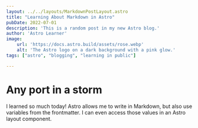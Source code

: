 ```yaml
---
layout: ../../layouts/MarkdownPostLayout.astro
title: "Learning About Markdown in Astro"
pubDate: 2022-07-01
description: 'This is a random post in my new Astro blog.'
author: 'Astro Learner'
image:
    url: 'https://docs.astro.build/assets/rose.webp'
    alt: 'The Astro logo on a dark background with a pink glow.'
tags: ["astro", "blogging", "learning in public"]

---
```

# Any port in a storm
I learned so much today! Astro allows me to write in Markdown, but also use variables from the frontmatter. I can even access those values in an Astro layout component.
